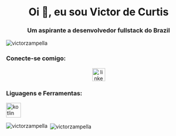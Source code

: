 <h1 align="center">Oi 👋, eu sou Victor de Curtis</h1>
<h3 align="center">Um aspirante a desenvolvedor fullstack do Brazil</h3>

<p align="left"> <img src="https://komarev.com/ghpvc/?username=victorzampella&label=Profile%20views&color=0e75b6&style=flat" alt="victorzampella" /> </p>

<h3 align="left">Conecte-se comigo:</h3>
<div align="center">
<a href="https://www.linkedin.com/in/victor-zampella/" target="_blank"/>
<img src="https://img.shields.io/static/v1?message=LinkedIn&logo=linkedin&label=&color=0077B5&logoColor=white&labelColor=&style=for-the-badge" height="35" alt="linkedin logo"/>
</a>
</div>
<p align="left">
</p>

<h3 align="left">Liguagens e Ferramentas:</h3>
<p align="left"> <a href="https://kotlinlang.org" target="_blank" rel="noreferrer"> <img src="https://www.vectorlogo.zone/logos/kotlinlang/kotlinlang-icon.svg" alt="kotlin" width="40" height="40"/> </a> </p>

<p><img align="left" src="https://github-readme-stats.vercel.app/api/top-langs?username=victorzampella&show_icons=true&locale=en&layout=compact" alt="victorzampella" /></p>

<p>&nbsp;<img align="center" src="https://github-readme-stats.vercel.app/api?username=victorzampella&show_icons=true&locale=en" alt="victorzampella" /></p>

